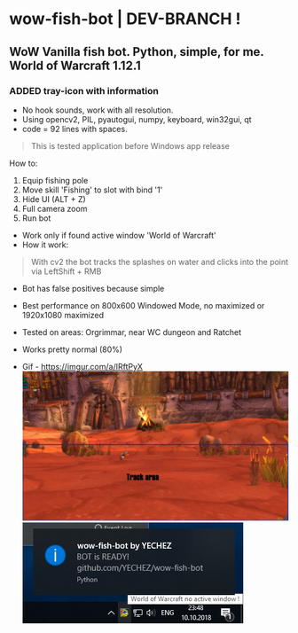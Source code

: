 # wow-fish-bot | DEV-BRANCH !
## WoW Vanilla fish bot. Python, simple, for me. World of Warcraft 1.12.1
### ADDED tray-icon with information

- No hook sounds, work with all resolution.
- Using opencv2, PIL, pyautogui, numpy, keyboard, win32gui, qt
- code = 92 lines with spaces.

> This is tested application before Windows app release

How to:
1. Equip fishing pole
2. Move skill 'Fishing' to slot with bind '1'
3. Hide UI (ALT + Z)
4. Full camera zoom
5. Run bot

- Work only if found active window 'World of Warcraft'
- How it work: 
> With cv2 the bot tracks the splashes on water and clicks into the point via LeftShift + RMB
* Bot has false positives because simple
- Best performance on 800x600 Windowed Mode, no maximized
or 1920x1080 maximized

- Tested on areas: Orgrimmar, near WC dungeon and Ratchet
- Works pretty normal (80%)
- Gif - https://imgur.com/a/IRftPyX
![alt text](wow-fish-bot-area.png)
![alt text](wow-fish-bot-app.png)

